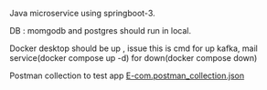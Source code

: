 Java microservice using springboot-3.

DB : momgodb and postgres should run in local.

Docker desktop should be up , issue this is cmd for up kafka, mail service(docker compose up -d) for down(docker compose down)

Postman collection to test app
[E-com.postman_collection.json](https://github.com/user-attachments/files/15751889/E-com.postman_collection.json)
